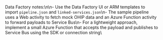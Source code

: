 Data Factory notes:\n\n- Use the Data Factory UI or ARM templates to import `pipeline.json` and `linked-services.json`\n- The sample pipeline uses a Web activity to fetch mock OHIP data and an Azure Function activity to forward payloads to Service Bus\n- For a lightweight approach, implement a small Azure Function that accepts the payload and publishes to Service Bus using the SDK or connection string\
